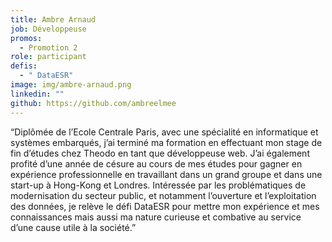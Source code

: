 ```yaml
---
title: Ambre Arnaud
job: Développeuse
promos:
  - Promotion 2
role: participant
defis:
  - " DataESR"
image: img/ambre-arnaud.png
linkedin: ""
github: https://github.com/ambreelmee
---
```


“Diplômée de l’Ecole Centrale Paris, avec une spécialité en informatique et systèmes embarqués, j’ai terminé ma formation en effectuant mon stage de fin d’études chez Theodo en tant que développeuse web. J’ai également profité d’une année de césure au cours de mes études pour gagner en expérience professionnelle en travaillant dans un grand groupe et dans une start-up à Hong-Kong et Londres. Intéressée par les problématiques de modernisation du secteur public, et notamment l’ouverture et l’exploitation des données, je relève le défi DataESR pour mettre mon expérience et mes connaissances mais aussi ma nature curieuse et combative au service d’une cause utile à la société.”
